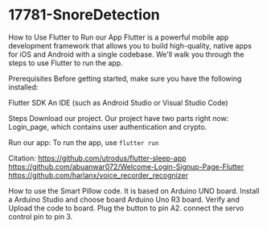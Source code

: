 # 17781-SnoreDetection


How to Use Flutter to Run our App
Flutter is a powerful mobile app development framework that allows you to build high-quality, native apps for iOS and Android with a single codebase. We'll walk you through the steps to use Flutter to run the app.

Prerequisites
Before getting started, make sure you have the following installed:

Flutter SDK
An IDE (such as Android Studio or Visual Studio Code)

Steps
Download our project. 
Our project have two parts right now: Login_page, which contains user authentication and crypto.

Run our app: To run the app, use `flutter run`


Citation:
https://github.com/utrodus/flutter-sleep-app
https://github.com/abuanwar072/Welcome-Login-Signup-Page-Flutter
https://github.com/harlanx/voice_recorder_recognizer


How to use the Smart Pillow code.
It is based on Arduino UNO board.
Install a Arduino Studio and choose board Arduino Uno R3 board.
Verify and Upload the code to board.
Plug the button to pin A2.
connect the servo control pin to pin 3. 
